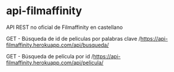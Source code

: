 # api-filmaffinity
API REST no oficial de Filmaffinity en castellano

GET - Búsqueda de id de peliculas por palabras clave
/https://api-filmaffinity.herokuapp.com/api/busqueda/

GET - Búsqueda de película por id
/https://api-filmaffinity.herokuapp.com/api/pelicula/
